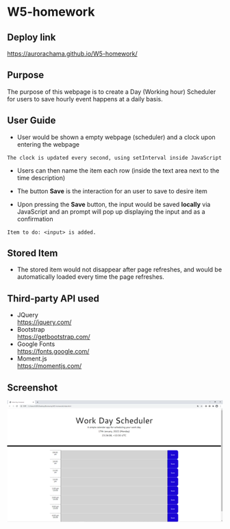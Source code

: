 # W5-homework

## Deploy link
https://aurorachama.github.io/W5-homework/
## Purpose
The purpose of this webpage is to create a Day (Working hour) Scheduler for users to save hourly event happens at a daily basis.

## User Guide
* User would be shown a empty webpage (scheduler) and a clock upon entering the webpage
```
The clock is updated every second, using setInterval inside JavaScript
```
* Users can then name the item each row (inside the text area next to the time description)

* The button **Save** is the interaction for an user to save to desire item

* Upon pressing the **Save** button, the input would be saved **locally** via JavaScript and an prompt will pop up displaying the input and as a confirmation
```
Item to do: <input> is added.
```
## Stored Item
* The stored item would not disappear after page refreshes, and would be automatically loaded every time the page refreshes.

## Third-party API used
* JQuery <br>
https://jquery.com/
* Bootstrap <br>
https://getbootstrap.com/
* Google Fonts <br>
https://fonts.google.com/
* Moment.js <br>
https://momentjs.com/

## Screenshot
![Preview Webpage](screenshot.png)